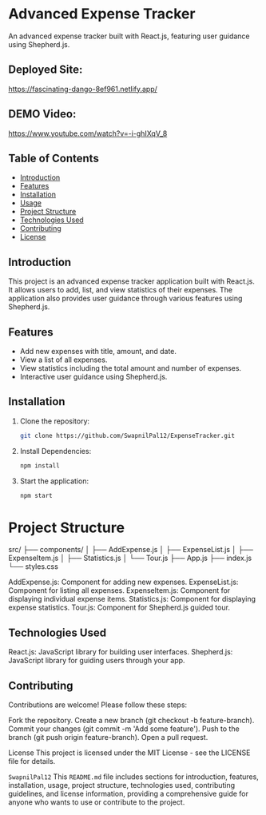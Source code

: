 # Advanced Expense Tracker

An advanced expense tracker built with React.js, featuring user guidance using Shepherd.js.
## Deployed Site:
https://fascinating-dango-8ef961.netlify.app/
## DEMO Video:
https://www.youtube.com/watch?v=-i-ghIXqV_8

## Table of Contents

- [Introduction](#introduction)
- [Features](#features)
- [Installation](#installation)
- [Usage](#usage)
- [Project Structure](#project-structure)
- [Technologies Used](#technologies-used)
- [Contributing](#contributing)
- [License](#license)

## Introduction

This project is an advanced expense tracker application built with React.js. It allows users to add, list, and view statistics of their expenses. The application also provides user guidance through various features using Shepherd.js.

## Features

- Add new expenses with title, amount, and date.
- View a list of all expenses.
- View statistics including the total amount and number of expenses.
- Interactive user guidance using Shepherd.js.

## Installation

1. Clone the repository:
   ```bash
   git clone https://github.com/SwapnilPal12/ExpenseTracker.git

2. Install Dependencies:
    ```bash
    npm install

3. Start the application:
    ```bash
    npm start

# Project Structure
src/
├── components/
│   ├── AddExpense.js
│   ├── ExpenseList.js
│   ├── ExpenseItem.js
│   ├── Statistics.js
│   └── Tour.js
├── App.js
├── index.js
└── styles.css


 AddExpense.js: Component for adding new expenses.
 ExpenseList.js: Component for listing all expenses.
 ExpenseItem.js: Component for displaying individual expense items.
 Statistics.js: Component for displaying expense statistics.
 Tour.js: Component for Shepherd.js guided tour.

## Technologies Used
React.js: JavaScript library for building user interfaces.
Shepherd.js: JavaScript library for guiding users through your app.

## Contributing
Contributions are welcome! Please follow these steps:

Fork the repository.
Create a new branch (git checkout -b feature-branch).
Commit your changes (git commit -m 'Add some feature').
Push to the branch (git push origin feature-branch).
Open a pull request.

License
This project is licensed under the MIT License - see the LICENSE file for details.


`SwapnilPal12` This `README.md` file includes sections for introduction, features, installation, usage, project structure, technologies used, contributing guidelines, and license information, providing a comprehensive guide for anyone who wants to use or contribute to the project.
